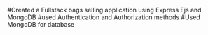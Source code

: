 #Created a Fullstack bags selling application using Express Ejs and MongoDB
#used Authentication and Authorization methods
#Used MongoDB for database 